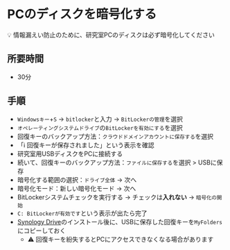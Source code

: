 # PCのディスクを暗号化する

:bulb: 情報漏えい防止のために、研究室PCのディスクは必ず暗号化してください

## 所要時間

- 30分

## 手順

- `Windowsキー`+`S` → `bitlocker`と入力 → `BitLockerの管理`を選択
- `オペレーティングシステムドライブ`の`BitLockerを有効にする`を選択
- 回復キーのバックアップ方法：`クラウドドメインアカウントに保存する`を選択
- 「:information_source: 回復キーが保存されました」という表示を確認
- 研究室用USBディスクをPCに接続する
- 続いて、回復キーのバックアップ方法：`ファイルに保存する`を選択 > USBに保存
- 暗号化する範囲の選択：`ドライブ全体` → 次へ
- 暗号化モード：新しい暗号化モード → 次へ
- BitLockerシステムチェックを実行する → チェックは**入れない** → `暗号化の開始`
- `C: BitLockerが有効です`という表示が出たら完了
- [Synology Drive](pc-synologydrive.md)のインストール後に、USBに保存した回復キーを`MyFolders`にコピーしておく
  - :warning: 回復キーを紛失するとPCにアクセスできなくなる場合があります
